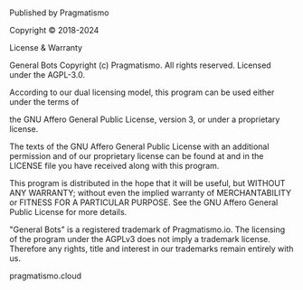 #

Published by Pragmatismo

Copyright © 2018-2024

License & Warranty

General Bots Copyright (c) Pragmatismo. All rights reserved. Licensed under the AGPL-3.0.

According to our dual licensing model, this program can be used either under the terms of

the GNU Affero General Public License, version 3, or under a proprietary license.

The texts of the GNU Affero General Public License with an additional permission and of our proprietary license can be found at and in the LICENSE file you have received along with this program.

This program is distributed in the hope that it will be useful, but WITHOUT ANY WARRANTY; without even the implied warranty of MERCHANTABILITY or FITNESS FOR A PARTICULAR PURPOSE. See the GNU Affero General Public License for more details.

"General Bots" is a registered trademark of Pragmatismo.io. The licensing of the program under the AGPLv3 does not imply a trademark license. Therefore any rights, title and interest in our trademarks remain entirely with us.

pragmatismo.cloud

